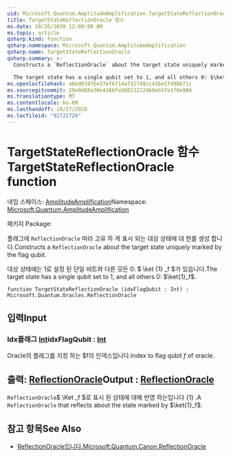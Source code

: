 ```yaml
---
uid: Microsoft.Quantum.AmplitudeAmplification.TargetStateReflectionOracle
title: TargetStateReflectionOracle 함수
ms.date: 10/26/2020 12:00:00 AM
ms.topic: article
qsharp.kind: function
qsharp.namespace: Microsoft.Quantum.AmplitudeAmplification
qsharp.name: TargetStateReflectionOracle
qsharp.summary: >-
  Constructs a `ReflectionOracle` about the target state uniquely marked by the flag qubit.

  The target state has a single qubit set to 1, and all others 0: $\ket{1}_f$.
ms.openlocfilehash: a6ed0397be57ef6f14a712749cc416e1fd98b71c
ms.sourcegitcommit: 29e0d88a30e4166fa580132124b0eb57e1f0e986
ms.translationtype: MT
ms.contentlocale: ko-KR
ms.lasthandoff: 10/27/2020
ms.locfileid: "92721726"
---
```

# <a name="targetstatereflectionoracle-function"></a><span data-ttu-id="2df65-102">TargetStateReflectionOracle 함수</span><span class="sxs-lookup"><span data-stu-id="2df65-102">TargetStateReflectionOracle function</span></span>

<span data-ttu-id="2df65-103">네임 스페이스: [AmplitudeAmplification](xref:Microsoft.Quantum.AmplitudeAmplification)</span><span class="sxs-lookup"><span data-stu-id="2df65-103">Namespace: [Microsoft.Quantum.AmplitudeAmplification](xref:Microsoft.Quantum.AmplitudeAmplification)</span></span>

<span data-ttu-id="2df65-104">패키지 [](https://nuget.org/packages/)</span><span class="sxs-lookup"><span data-stu-id="2df65-104">Package: [](https://nuget.org/packages/)</span></span>


<span data-ttu-id="2df65-105">플래그에 `ReflectionOracle` 따라 고유 하 게 표시 되는 대상 상태에 대 한를 생성 합니다.</span><span class="sxs-lookup"><span data-stu-id="2df65-105">Constructs a `ReflectionOracle` about the target state uniquely marked by the flag qubit.</span></span>

<span data-ttu-id="2df65-106">대상 상태에는 1로 설정 된 단일 비트와 다른 모든 0: $ \ket {1} _f $가 있습니다.</span><span class="sxs-lookup"><span data-stu-id="2df65-106">The target state has a single qubit set to 1, and all others 0: $\ket{1}_f$.</span></span>

```qsharp
function TargetStateReflectionOracle (idxFlagQubit : Int) : Microsoft.Quantum.Oracles.ReflectionOracle
```


## <a name="input"></a><span data-ttu-id="2df65-107">입력</span><span class="sxs-lookup"><span data-stu-id="2df65-107">Input</span></span>

### <a name="idxflagqubit--int"></a><span data-ttu-id="2df65-108">Idx플래그 [Int](xref:microsoft.quantum.lang-ref.int)</span><span class="sxs-lookup"><span data-stu-id="2df65-108">idxFlagQubit : [Int](xref:microsoft.quantum.lang-ref.int)</span></span>

<span data-ttu-id="2df65-109">Oracle의 플래그를 지정 하는 $f의 인덱스입니다.</span><span class="sxs-lookup"><span data-stu-id="2df65-109">Index to flag qubit $f$ of oracle.</span></span>



## <a name="output--reflectionoracle"></a><span data-ttu-id="2df65-110">출력: [ReflectionOracle](xref:Microsoft.Quantum.Oracles.ReflectionOracle)</span><span class="sxs-lookup"><span data-stu-id="2df65-110">Output : [ReflectionOracle](xref:Microsoft.Quantum.Oracles.ReflectionOracle)</span></span>

<span data-ttu-id="2df65-111">`ReflectionOracle`$ \Ket _f $로 표시 된 상태에 대해 반영 하는입니다 {1} .</span><span class="sxs-lookup"><span data-stu-id="2df65-111">A `ReflectionOracle` that reflects about the state marked by $\ket{1}_f$.</span></span>

## <a name="see-also"></a><span data-ttu-id="2df65-112">참고 항목</span><span class="sxs-lookup"><span data-stu-id="2df65-112">See Also</span></span>

- [<span data-ttu-id="2df65-113">ReflectionOracle입니다.</span><span class="sxs-lookup"><span data-stu-id="2df65-113">Microsoft.Quantum.Canon.ReflectionOracle</span></span>](xref:Microsoft.Quantum.Canon.ReflectionOracle)